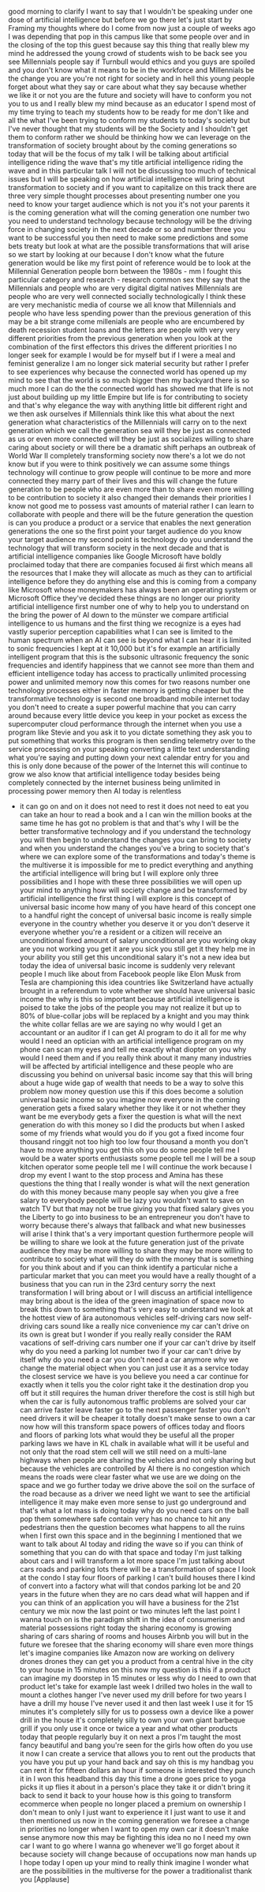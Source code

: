
good morning to clarify I want to say
that I wouldn&#39;t be speaking under one
dose of artificial intelligence but
before we go there let&#39;s just start by
Framing my thoughts where do I come from
now just a couple of weeks ago I was
depending that pop in this campus like
that some people over and in the closing
of the top this guest because say this
thing that really blew my mind he
addressed the young crowd of students
wish to be back see you see Millennials
people say if Turnbull would ethics and
you guys are spoiled and you don&#39;t know
what it means to be in the workforce and
Millennials be the change you are you&#39;re
not right for society and in hell this
young people forget about what they say
or care about what they say because
whether we like it or not you are the
future and society will have to conform
you not you to us and I really blew my
mind because as an educator I spend most
of my time trying to teach my students
how to be ready for me don&#39;t like and
all the what I&#39;ve been trying to conform
my students to today&#39;s society but I&#39;ve
never thought that my students will be
the Society and I shouldn&#39;t get them to
conform rather we should be thinking how
we can leverage on the transformation of
society brought about by the coming
generations so today that will be the
focus of my talk I will be talking about
artificial intelligence riding the wave
that&#39;s my title artificial intelligence
riding the wave and in this particular
talk I will not be discussing too much
of technical issues but I will be
speaking on how artificial intelligence
will bring about transformation to
society and if you want to capitalize on
this track
there are three very simple thought
processes about presenting number one
you need to know your target audience
which is not you it&#39;s not your parents
it is the coming generation
what will the coming generation one
number two you need to understand
technology because technology will be
the driving force in changing society in
the next decade or so
and number three you want to be
successful you then need to make some
predictions and some bets treaty but
look at what are the possible
transformations that will arise so we
start by looking at our because I don&#39;t
know what the future generation would be
like my first point of reference would
be to look at the Millennial Generation
people born between the 1980s - mm I
fought this particular category and
research - research common sex they say
that the Millennials and people who are
very digital digital natives Millennials
are people who are very well connected
socially technologically I think these
are very mechanistic media of course we
all know that Millennials and people who
have less spending power than the
previous generation of this may be a bit
strange
come millenials are people who are
encumbered by death recession student
loans and the letters are people with
very very different priorities from the
previous generation when you look at the
combination of the first effectors this
drives the different priorities I no
longer seek for example I would be for
myself but if I were a meal and feminist
generalize I am no longer sick material
security but rather I prefer to see
experiences why because the connected
world has opened up my mind to see that
the world is so much bigger
then my backyard there is so much more I
can do the the connected world has
showed me that life is not just about
building up my little Empire but life is
for contributing to society
and that&#39;s why elegance the way with
anything little bit different right and
we then ask ourselves if Millennials
think like this what about the next
generation what characteristics of the
Millennials will carry on to the next
generation
which we call the generation sea will
they be just as connected as us or even
more connected will they be just as
socializes willing to share caring about
society or will there be a dramatic
shift perhaps an outbreak of World War
II completely transforming society now
there&#39;s a lot we do not know but if you
were to think positively we can assume
some things technology will continue to
grow people will continue to be more and
more connected they marry part of their
lives and this will change the future
generation to be people who are even
more than to share even more willing to
be contribution to society
it also changed their demands their
priorities I know not good me to possess
vast amounts of material rather I can
learn to collaborate with people and
there will be the future generation the
question is can you produce a product or
a service that enables the next
generation generations the one so the
first point your target audience do you
know your target audience my second
point is technology do you understand
the technology that will transform
society in the next decade and that is
artificial intelligence
companies like Google Microsoft have
boldly proclaimed today that there are
companies focused
ái first which means all the resources
that I make they will allocate as much
as they can to artificial intelligence
before they do anything else and this is
coming from a company like Microsoft
whose moneymakers has always been an
operating system or Microsoft Office
they&#39;ve decided these things are no
longer our priority artificial
intelligence first number one of why to
help you to understand on the bring the
power of AI down to the münster we
compare artificial intelligence to us
humans and the first thing we recognize
is a eyes had vastly superior perception
capabilities what I can see is limited
to the human spectrum when an AI can see
is beyond what I can hear it is limited
to sonic frequencies I kept at it 10,000
but it&#39;s for example an artificially
intelligent program that this is the
subsonic ultrasonic frequency the sonic
frequencies and identify happiness that
we cannot see more than them and
efficient intelligence today has access
to practically unlimited processing
power and unlimited memory now this
comes for two reasons number one
technology processes either in faster
memory is getting cheaper but the
transformative technology is second one
broadband mobile internet today you
don&#39;t need to create a super powerful
machine that you can carry around
because every little device you keep in
your pocket as excess the supercomputer
cloud performance through the internet
when you use a program like Stevie and
you ask it to you dictate something they
ask you to put something that works
this program is then sending telemetry
over to the service processing on your
speaking converting a little text
understanding what you&#39;re saying and
putting down your next calendar entry
for you and this is only done because of
the power of the Internet
this will continue to grow we also know
that artificial intelligence today
besides being completely connected by
the internet business being unlimited in
processing power memory then AI today is
relentless
- it can go on and on it does not need
to rest it does not need to eat you can
take an hour to read a book and a I can
win the million books at the same time
he has got no problem is that and that&#39;s
why I will be the better transformative
technology and if you understand the
technology you will then begin to
understand the changes you can bring to
society and when you understand the
changes you&#39;ve a bring to society that&#39;s
where we can explore some of the
transformations and today&#39;s theme is the
multiverse it is impossible for me to
predict everything and anything the
artificial intelligence will bring but I
will explore only three possibilities
and I hope with these three
possibilities we will open up your mind
to anything how will society change and
be transformed by artificial
intelligence the first thing I will
explore is this concept of universal
basic income how many of you have heard
of this concept one to a handful right
the concept of universal basic income is
really simple everyone in the country
whether you deserve it or you don&#39;t
deserve it
everyone whether you&#39;re a resident or a
citizen will receive an unconditional
fixed amount of salary unconditional are
you working okay are you not working you
get it are you sick you still get it
they help me in your ability you still
get this unconditional salary it&#39;s not a
new idea but today the idea of universal
basic income is suddenly
very relevant people I much like about
from Facebook people like Elon Musk from
Tesla are championing this idea
countries like Switzerland have actually
brought in a referendum to vote whether
we should have universal basic income
the why is this so important because
artificial intelligence is poised to
take the jobs of the people you may not
realize it but up to 80% of blue-collar
jobs will be replaced by a knight and
you may think the white collar fellas
are we are saying no why would I get an
accountant or an auditor if I can get AI
program to do it all for me why would I
need an optician with an artificial
intelligence program on my phone can
scan my eyes and tell me exactly what
diopter on you why would I need them and
if you really think about it many many
industries will be affected by
artificial intelligence and these people
who are discussing you behind on
universal basic income say that this
will bring about a huge wide gap of
wealth that needs to be a way to solve
this problem now money question use this
if this does become a solution universal
basic income so you imagine now everyone
in the coming generation gets a fixed
salary whether they like it or not
whether they want be me everybody gets a
fixer the question is what will the next
generation do with this money so I did
the products but when I asked some of my
friends what would you do if you got a
fixed income
four thousand ringgit not too high too
low four thousand a month you don&#39;t have
to move anything you get this oh you do
some people tell me I would be a water
sports enthusiasts some people tell me I
will be a soup kitchen operator
some people tell me I will continue the
work because I drop my event I want to
the stop process and Amina has these
questions the thing that I really wonder
is what will the next generation do with
this money because many people say when
you give a free salary to everybody
people will be lazy
you wouldn&#39;t want to save on watch TV
but that may not be true giving you that
fixed salary gives you the Liberty to go
into business to be an entrepreneur you
don&#39;t have to worry because there&#39;s
always that fallback and what new
businesses will arise I think that&#39;s a
very important question
furthermore people will be willing to
share we look at the future generation
just of the private audience they may be
more willing to share they may be more
willing to contribute to society what
will they do with the money that is
something for you think about and if you
can think identify a particular niche a
particular market that you can meet you
would have a really thought of a
business that you can run in the 23rd
century sorry the next transformation I
will bring about or I will discuss an
artificial intelligence may bring about
is the idea of the green imagination of
space now to break this down to
something that&#39;s very easy to understand
we look at the hottest view of ära
autonomous vehicles self-driving cars
now self-driving cars sound like a
really nice convenience my car can&#39;t
drive on its own is great but I wonder
if you really really consider the RAM
vacations of self-driving cars number
one if your car can&#39;t drive by itself
why do you need a parking lot number two
if your car can&#39;t drive by itself why do
you need a car you don&#39;t need a car
anymore why we change the material
object when you can just use it as a
service today the closest service we
have is you believe you need a car
continue for exactly when it tells you
the color right take it the destination
drop you off but it still requires the
human driver therefore the cost is still
high but when the car is fully
autonomous traffic problems are solved
your car can arrive faster leave faster
go to the next passenger faster you
don&#39;t need drivers it will be cheaper it
totally doesn&#39;t make sense to own a car
now how will this transform space powers
of offices today and floors and floors
of parking lots what would they be
useful all the proper parking laws we
have in KL chalk in available
what will it be useful and not only that
the road stem cell will we still need on
a multi-lane highways when people are
sharing the vehicles and not only
sharing but because the vehicles are
controlled by AI there is no congestion
which means the roads were clear faster
what we use are we doing on the space
and we go further today we drive above
the soil on the surface of the road
because as a driver we need light we
want to see the artificial intelligence
it may make even more sense to just go
underground and that&#39;s what a lot mass
is doing today why do you need cars on
the ball pop them somewhere safe
contain very has no chance to hit any
pedestrians then the question becomes
what happens to all the ruins
when I first own this space and in the
beginning I mentioned that we want to
talk about AI today and riding the wave
so if you can think of something that
you can do with that space and today I&#39;m
just talking about cars and I will
transform a lot more space I&#39;m just
talking about cars roads and parking
lots there will be a transformation of
space I look at the condo I stay four
floors of parking
I can&#39;t build houses there I kind of
convert into a factory
what will that condos parking lot be and
20 years in the future when they are no
cars dead what will happen and if you
can think of an application you will
have a business for the 21st century we
mix now the last point or two minutes
left the last point I wanna touch on is
the paradigm shift in the idea of
consumerism and material possessions
right today the sharing economy is
growing sharing of cars sharing of rooms
and houses Airbnb you will but in the
future we foresee that the sharing
economy will share even more things
let&#39;s imagine companies like Amazon now
are working on delivery drones drones
they can get you a product from a
central hive in the city to your house
in 15 minutes on this now my question is
this if a product can imagine my
doorstep in 15 minutes or less why do I
need to own that product let&#39;s take for
example last week I drilled two holes in
the wall to mount a clothes hanger I&#39;ve
never used my drill before
for two years I have a drill my house
I&#39;ve never used it and then last week I
use it for 15 minutes
it&#39;s completely silly for us to possess
own a device like a power drill in the
house it&#39;s completely silly to own your
own giant barbeque grill if you only use
it once or twice a year and what other
products today that people regularly buy
it on next a pros I&#39;m taught the most
fancy beautiful and bang you&#39;re seen for
the girls how often do you use it now I
can create a service that allows you to
rent out the products that you have you
put up your hand back and say oh this is
my handbag you can rent it for fifteen
dollars an hour if someone is interested
they punch it in
I won this headband this day this time a
drone goes price to yoga picks it up
flies it about in a person&#39;s place they
take it or didn&#39;t bring it back to send
it back to your house how is this going
to transform ecommerce when people no
longer placed a premium on ownership I
don&#39;t mean to only I just want to
experience it I just want to use it and
then mentioned us now in the coming
generation we foresee a change in
priorities no longer when I want to open
my own car it doesn&#39;t make sense anymore
now this may be fighting this idea no no
I need my own car I want to go where I
wanna go whenever we&#39;ll go forget about
it because society will change because
of occupations now man hands up I hope
today I open up your mind to really
think imagine I wonder what are the
possibilities in the multiverse for the
power a traditionalist thank you
[Applause]
